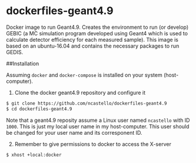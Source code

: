 # dockerfiles-geant4.9

Docker image to run Geant4.9. Creates the environment to run (or develop)
GEBIC (a MC simulation program developed using Geant4 which is used to
calculate detector efficiency for each measured sample). This image is based on an
ubuntu-16.04 and contains the necessary packages to run GEDIS.

##Installation

Assuming `docker` and `docker-compose` is installed on your system (host-computer).

1. Clone the docker geant4.9 repository and configure it
```bash
$ git clone https://github.com/ncastello/dockerfiles-geant4.9
$ cd dockerfiles-geant4.9
```

Note that a geant4.9 reposity assume a Linux user named `ncastello` with ID `1000`.
This is just my local user name in my host-computer. This user should be changed for your
user name and its corresponent ID.


2. Remember to give permissions to docker to access the X-server
```bash
$ xhost +local:docker
```
